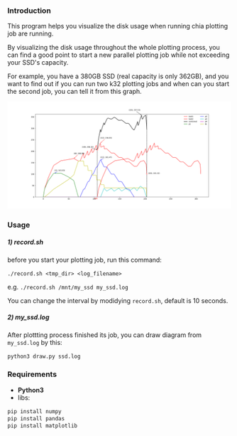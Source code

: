 ### Introduction
This program helps you visualize the disk usage when running chia plotting job are running. 

By visualizing the disk usage throughout the whole plotting process, you can find a good point to start a new parallel plotting job while not exceeding your SSD's capacity.

For example, you have a 380GB SSD (real capacity is only 362GB), and you want to find out if you can run two k32 plotting jobs and when can you start the second job, you can tell it from this graph.

![](https://github.com/winkee01/diskup/blob/master/sample.png?raw=true) 

### Usage

##### 1) record.sh
before you start your plotting job, run this command:

```
./record.sh <tmp_dir> <log_filename>
```

e.g. `./record.sh /mnt/my_ssd my_ssd.log`

You can change the interval by modidying `record.sh`, default is 10 seconds.

##### 2) my_ssd.log
After plottting process finished its job, you can draw diagram from `my_ssd.log` by this:

```
python3 draw.py ssd.log
```

### Requirements

- **Python3**
- libs:

```
pip install numpy
pip install pandas
pip install matplotlib
```